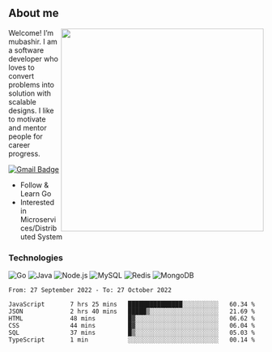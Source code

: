## About me

<img align="right" src="https://github-readme-stats-zhiwei-feng.vercel.app/api?username=mub4shir&show_icons=true" width="400" />

Welcome! I’m mubashir. I am a software developer who loves to convert problems into solution with scalable designs. I like to motivate and mentor people for career progress.

[![Gmail Badge](https://img.shields.io/badge/-mubashir11131719@gmail.com-c14438?style=flat-square&logo=Gmail&logoColor=white&link=mailto:mubashir11131719@gmail.com)](mailto:mubashir11131719@gmail.com)




- Follow & Learn Go
- Interested in Microservices/Distributed System


### Technologies
![Go](https://img.shields.io/badge/-Go-000000?style=flat-square&logo=go)
![Java](https://img.shields.io/badge/-Java-E34A86?style=flat-square&logo=java)
![Node.js](https://img.shields.io/badge/-Node.js-000000?style=flat-square&logo=node.js)
![MySQL](https://img.shields.io/badge/-MySQL-orange?style=flat-square&logo=MySQL)
![Redis](https://img.shields.io/badge/-Redis-black?style=flat-square&logo=Redis)
![MongoDB](https://img.shields.io/badge/-MongoDB-000000?style=flat-square&logo=mongodb)






<!--START_SECTION:waka-->

```text
From: 27 September 2022 - To: 27 October 2022

JavaScript       7 hrs 25 mins   ███████████████░░░░░░░░░░   60.34 %
JSON             2 hrs 40 mins   █████▒░░░░░░░░░░░░░░░░░░░   21.69 %
HTML             48 mins         █▓░░░░░░░░░░░░░░░░░░░░░░░   06.62 %
CSS              44 mins         █▓░░░░░░░░░░░░░░░░░░░░░░░   06.04 %
SQL              37 mins         █▒░░░░░░░░░░░░░░░░░░░░░░░   05.03 %
TypeScript       1 min           ░░░░░░░░░░░░░░░░░░░░░░░░░   00.14 %
```

<!--END_SECTION:waka-->
</p>


